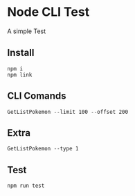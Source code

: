 # Node CLI Test

A simple Test


## Install

    npm i
    npm link

## CLI Comands

    GetListPokemon --limit 100 --offset 200

## Extra 

    GetListPokemon --type 1

## Test

    npm run test
